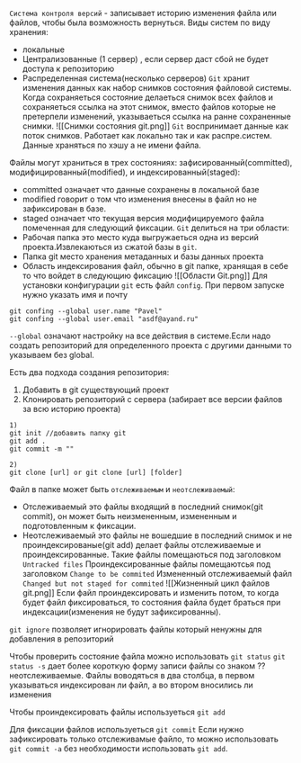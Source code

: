`Система контроля версий` - записывает историю изменения файла или файлов, чтобы была возможность вернуться.
Виды систем по виду хранения:
- локальные
- Централизованные (1 сервер) , если сервер даст сбой не будет доступа к репозиторию
- Распределенная система(несколько серверов)
`Git`  хранит изменения данных как набор снимков состояния файловой системы. Когда сохраняеться состояние делаеться снимок всех файлов и сохраняеться ссылка на этот снимок, вместо файлов которые не претерпели изменений, указываеться ссылка на ранне сохраненные снимки.
![[Снимки состояния git.png]]
`Git` воспринимает данные как поток снимков. Работает как локально так и как распре.систем. Данные храняться по хэшу а не имени файла.

Файлы могут храниться в трех состояниях: зафисированный(committed), модифицированный(modified), и индексированный(staged):
- committed означает что данные сохранены в локальной базе
- modified говорит о том что изменения внесены в файл но не зафиксирован в базе.
- staged означает что текущая версия модифицируемого файла помеченная для следующий фиксации.
`Git` делиться на три области:
- Рабочая папка это место куда выгружаеться одна из версий проекта.Извлекаються из сжатой базы в `git`.
- Папка git  место хранения метаданных и базы данных проекта
- Область индексирования файл, обычно в git папке, хранящая в себе то что войдет в следующию фиксацию
![[Области Git.png]]
Для установки конфигурации `git` есть файл `config`.
При первом запуске нужно указать имя и почту
```Git
git confing --global user.name "Pavel" 
git confing --global user.email "asdf@ayand.ru" 
```
`--global` означают настройку на все действия в системе.Если надо создать репозиторий для определенного проекта с другими данными то указываем без global.

Есть два подхода создания репозитория:
1) Добавить в git существующий проект
2) Клонировать репозиторий с сервера (забирает все версии файлов за всю историю проекта)
```Git
1)
git init //добавить папку git
git add .
git commit -m ""
```
```Git
2)
git clone [url] or git clone [url] [folder]
```

Файл в папке может быть `отслеживаемым` и `неотслеживаемый`:
- Отслеживаемый это файлы входящий в последний снимок(git commit), он может быть неизмененным, измененным и подготовленным к фиксации.
- Неотслеживаемый это файлы не вошедшие в последний снимок и не проиндексированые(git add) делает файлы отслеживаемые и проиндексированные. Такие файлы помещаються под заголовком `Untracked files`
Проиндексированные файлы помещаютсья под заголовком `Change to be commited`
Измененный отслеживаемый файл `Changed but not staged for commited`
![[Жизненный цикл файлов git.png]]
Если файл проиндексировать и изменить потом, то когда будет файл фиксироваться, то состояния файла будет браться при индексации(изменения не будут зафиксированны).

`git ignore` позволяет игнорировать файлы который ненужны для добавления в репозиторий

Чтобы проверить состояние файла можно использовать `git status`
`git status -s`  дает более короткую форму записи
файлы со знаком ?? неотслеживаемые.
Файлы воводяться в два столбца, в первом указываться индексирован ли файл, а во втором вносились ли изменения

Чтобы проиндексировать файлы используеться `git add`

Для фиксации файлов используеться `git commit`
Если нужно зафиксировать только отслеживамые файло, то можно использовать `git commit -a` без необходимости использовать `git add`.